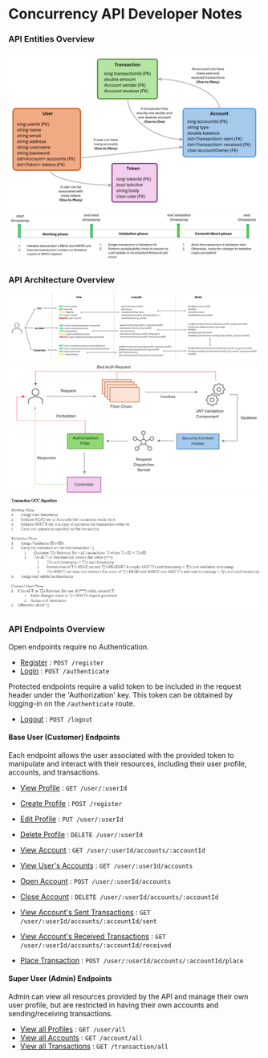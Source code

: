 # Concurrency API Developer Notes

### API Entities Overview
![](next/markdown/media/db.png)
![](next/markdown/media/transaction.png)

### API Architecture Overview
![](next/markdown/media/mvc.png)
![](next/markdown/media/security.png)
![](next/markdown/media/algorithm.png)

### API Endpoints Overview

Open endpoints require no Authentication.

* [Register](next/markdown/auth/register.md) : `POST /register`
* [Login](next/markdown/auth/login.md) : `POST /authenticate`

Protected endpoints require a valid token to be included in the request header under the 'Authorization' key.
This token can be obtained by logging-in on the `/authenticate` route.

* [Logout](next/markdown/auth/logout.md) : `POST /logout`

#### Base User (Customer) Endpoints

Each endpoint allows the user associated with the provided token to
manipulate and interact with their resources, including their user profile,
accounts, and transactions. 

* [View Profile](next/markdown/user/viewProfile.md) : `GET /user/:userId`
* [Create Profile](next/markdown/auth/register.md) : `POST /register`
* [Edit Profile](next/markdown/user/updateProfile.md) : `PUT /user/:userId`
* [Delete Profile](next/markdown/user/deleteProfile.md) : `DELETE /user/:userId`


* [View Account](next/markdown/account/viewAccount.md) : `GET /user/:userId/accounts/:accountId`
* [View User's Accounts](next/markdown/account/viewAllUserAccounts.md) : `GET /user/:userId/accounts`
* [Open Account](next/markdown/account/openAccount.md) : `POST /user/:userId/accounts`
* [Close Account](next/markdown/account/closeAccount.md) : `DELETE /user/:userId/accounts/:accountId`


* [View Account's Sent Transactions](next/markdown/account/viewAccountSentTransactions.md) : `GET /user/:userId/accounts/:accountId/sent`
* [View Account's Received Transactions](next/markdown/account/viewAccountReceivedTransactions.md) : `GET /user/:userId/accounts/:accountId/received`
* [Place Transaction](next/markdown/transaction/placeTransaction.md) : `POST /user/:userId/accounts/:accountId/place`

#### Super User (Admin) Endpoints

Admin can view all resources provided by the API and manage their own user profile, but are restricted in having their
own accounts and sending/receiving transactions.

* [View all Profiles](next/markdown/admin/viewAllProfiles.md) : `GET /user/all`
* [View all Accounts](next/markdown/admin/viewAllAccounts.md) : `GET /account/all`
* [View all Transactions](next/markdown/admin/viewAllTransactions.md) : `GET /transaction/all`
